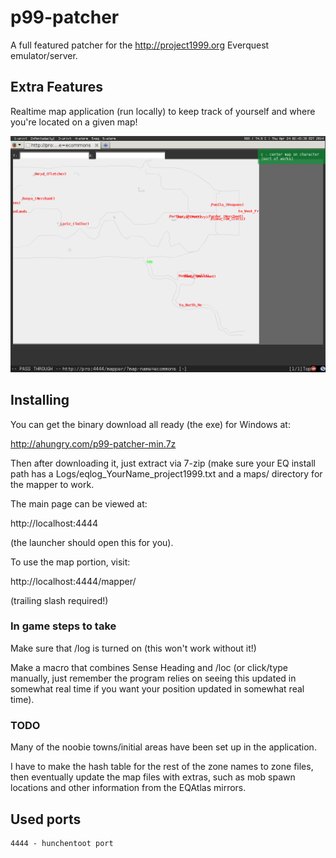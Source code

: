 p99-patcher
===============

A full featured patcher for the http://project1999.org Everquest
emulator/server.

## Extra Features

Realtime map application (run locally) to keep track of yourself
and where you're located on a given map!

![Sample Mapper](https://github.com/ahungry/p99-patcher/raw/master/p99-mapper.png)

## Installing

You can get the binary download all ready (the exe) for Windows at:

http://ahungry.com/p99-patcher-min.7z

Then after downloading it, just extract via 7-zip (make sure your EQ install
path has a Logs/eqlog_YourName_project1999.txt and a maps/ directory for the
mapper to work.

The main page can be viewed at:

http://localhost:4444

(the launcher should open this for you).

To use the map portion, visit:

http://localhost:4444/mapper/

(trailing slash required!)

### In game steps to take

Make sure that /log is turned on (this won't work without it!)

Make a macro that combines Sense Heading and /loc (or click/type manually, just
remember the program relies on seeing this updated in somewhat real time if
you want your position updated in somewhat real time).

### TODO

Many of the noobie towns/initial areas have been set up in the application.

I have to make the hash table for the rest of the zone names to zone files,
then eventually update the map files with extras, such as mob spawn locations
and other information from the EQAtlas mirrors.

## Used ports
```
4444 - hunchentoot port
```
